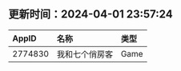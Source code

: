 ## 更新时间：2024-04-01 23:57:24
| AppID | 名称 | 类型  |
| :-------------------- | :----------------------------- | :----------- |
| 2774830 | 我和七个俏房客| Game |
